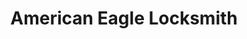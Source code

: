 ---
title: "American Eagle Locksmith"
url: /fletcher/american-eagle-locksmith/
shop: Schlüsseldienst
---